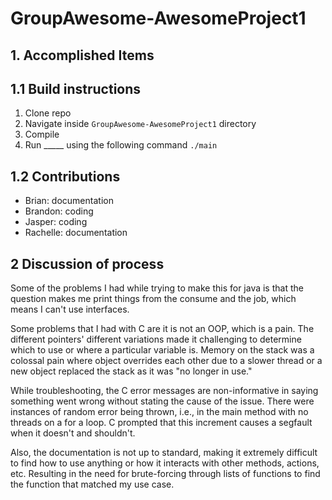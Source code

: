 # GroupAwesome-AwesomeProject1

## 1. Accomplished Items



## 1.1 Build instructions
1. Clone repo
2. Navigate inside `GroupAwesome-AwesomeProject1` directory
3. Compile
4. Run _____ using the following command `./main`

## 1.2 Contributions
- Brian: documentation
- Brandon: coding
- Jasper: coding
- Rachelle: documentation

## 2 Discussion of process

Some of the problems I had while trying to make this for java is that the question makes me print things from the consume and the job, which means I can't use interfaces.

Some problems that I had with C are it is not an OOP, which is a pain. The different pointers' different variations made it challenging to determine which to use or where a particular variable is. Memory on the stack was a colossal pain where object overrides each other due to a slower thread or a new object replaced the stack as it was "no longer in use."

While troubleshooting, the C error messages are non-informative in saying something went wrong without stating the cause of the issue. There were instances of random error being thrown, i.e., in the main method with no threads on a for a loop. C prompted that this increment causes a segfault when it doesn't and shouldn't.

Also, the documentation is not up to standard, making it extremely difficult to find how to use anything or how it interacts with other methods, actions, etc. Resulting in the need for brute-forcing through lists of functions to find the function that matched my use case.

